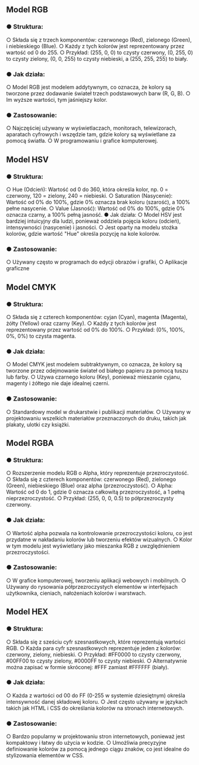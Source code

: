 ## Model RGB

### ● Struktura:
○ Składa się z trzech komponentów: czerwonego (Red), zielonego (Green), i niebieskiego (Blue).
○ Każdy z tych kolorów jest reprezentowany przez wartość od 0 do 255.
○ Przykład: (255, 0, 0) to czysty czerwony, (0, 255, 0) to czysty zielony, (0, 0, 255)
to czysty niebieski, a (255, 255, 255) to biały.

### ● Jak działa:
○ Model RGB jest modelem addytywnym, co oznacza, że kolory są tworzone przez dodawanie
świateł trzech podstawowych barw (R, G, B).
○ Im wyższe wartości, tym jaśniejszy kolor.

### ● Zastosowanie:
○ Najczęściej używany w wyświetlaczach, monitorach, telewizorach, aparatach cyfrowych i
wszędzie tam, gdzie kolory są wyświetlane za pomocą światła.
○ W programowaniu i grafice komputerowej.


## Model HSV

### ● Struktura:
○ Hue (Odcień): Wartość od 0 do 360, która określa kolor, np. 0 = czerwony, 120 = zielony, 240 =
niebieski.
○ Saturation (Nasycenie): Wartość od 0% do 100%, gdzie 0% oznacza brak koloru (szarość), a
100% pełne nasycenie.
○ Value (Jasność): Wartość od 0% do 100%, gdzie 0% oznacza czarny, a 100% pełną jasność.
● Jak działa:
○ Model HSV jest bardziej intuicyjny dla ludzi, ponieważ oddziela pojęcia koloru (odcień),
intensywności (nasycenie) i jasności.
○ Jest oparty na modelu stożka kolorów, gdzie wartość "Hue" określa pozycję na kole kolorów.
### ● Zastosowanie:
○ Używany często w programach do edycji obrazów i grafiki,
○ Aplikacje graficzne


## Model CMYK

### ● Struktura:
○ Składa się z czterech komponentów: cyjan (Cyan), magenta (Magenta), żółty (Yellow) oraz
czarny (Key).
○ Każdy z tych kolorów jest reprezentowany przez wartość od 0% do 100%.
○ Przykład: (0%, 100%, 0%, 0%) to czysta magenta.
### ● Jak działa:
○ Model CMYK jest modelem subtraktywnym, co oznacza, że kolory są tworzone przez
odejmowanie świateł od białego papieru za pomocą tuszu lub farby.
○ Używa czarnego koloru (Key), ponieważ mieszanie cyjanu, magenty i żółtego nie daje idealnej
czerni.
### ● Zastosowanie:
○ Standardowy model w drukarstwie i publikacji materiałów.
○ Używany w projektowaniu wszelkich materiałów przeznaczonych do druku, takich jak plakaty,
ulotki czy książki.


## Model RGBA

### ● Struktura:
○ Rozszerzenie modelu RGB o Alpha, który reprezentuje przezroczystość.
○ Składa się z czterech komponentów: czerwonego (Red), zielonego (Green), niebieskiego
(Blue) oraz alpha (przezroczystość).
○ Alpha: Wartość od 0 do 1, gdzie 0 oznacza całkowitą przezroczystość, a 1 pełną
nieprzezroczystość.
○ Przykład: (255, 0, 0, 0.5) to półprzezroczysty czerwony.
### ● Jak działa:
○ Wartość alpha pozwala na kontrolowanie przezroczystości koloru, co jest przydatne w
nakładaniu kolorów lub tworzeniu efektów wizualnych.
○ Kolor w tym modelu jest wyświetlany jako mieszanka RGB z uwzględnieniem przezroczystości.
### ● Zastosowanie:
○ W grafice komputerowej, tworzeniu aplikacji webowych i mobilnych.
○ Używany do rysowania półprzezroczystych elementów w interfejsach użytkownika, cieniach,
nałożeniach kolorów i warstwach.


## Model HEX

### ● Struktura:
○ Składa się z sześciu cyfr szesnastkowych, które reprezentują wartości RGB.
○ Każda para cyfr szesnastkowych reprezentuje jeden z kolorów: czerwony, zielony, niebieski.
○ Przykład: #FF0000 to czysty czerwony, #00FF00 to czysty zielony, #0000FF to czysty
niebieski.
○ Alternatywnie można zapisać w formie skróconej: #FFF zamiast #FFFFFF (biały).
### ● Jak działa:
○ Każda z wartości od 00 do FF (0-255 w systemie dziesiętnym) określa intensywność danej
składowej koloru.
○ Jest często używany w językach takich jak HTML i CSS do określania kolorów na stronach
internetowych.
### ● Zastosowanie:
○ Bardzo popularny w projektowaniu stron internetowych, ponieważ jest kompaktowy i łatwy
do użycia w kodzie.
○ Umożliwia precyzyjne definiowanie kolorów za pomocą jednego ciągu znaków, co jest idealne
do stylizowania elementów w CSS.

